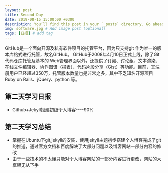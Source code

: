 ```yaml
---
layout: post
title: Second Day
date: 2019-08-15 15:00:00 +0300
description: You’ll find this post in your `_posts` directory. Go ahead and edit it and re-build the site to see your changes. # Add post description (optional)
img: software.jpg # Add image post (optional)
tags: [日报] # add tag
---
```


GitHub是一个面向开源及私有软件项目的托管平台，因为只支持git 作为唯一的版本库格式进行托管，故名GitHub。
GitHub于2008年4月10日正式上线，除了Git代码仓库托管及基本的 Web管理界面以外，还提供了订阅、讨论组、文本渲染、在线文件编辑器、协作图谱（报表）、代码片段分享（Gist）等功能。目前，其注册用户已经超过350万，托管版本数量也是非常之多，其中不乏知名开源项目 Ruby on Rails、jQuery、python 等。

## 第二天学习日报
* Github+Jekyll搭建初级个人博客----90%

## 第二天学习总结

* 掌握在Ubuntu下git,jekyll的安装，使用jekyll主题初步搭建个人博客完成了git的推送，通过官方文档和百度解决了大部分问题以及博客网站一部分内容的修改
* 由于一些技术的不太懂只能对个人博客网站的一部分内容进行更改，网站的大框架无从下手


